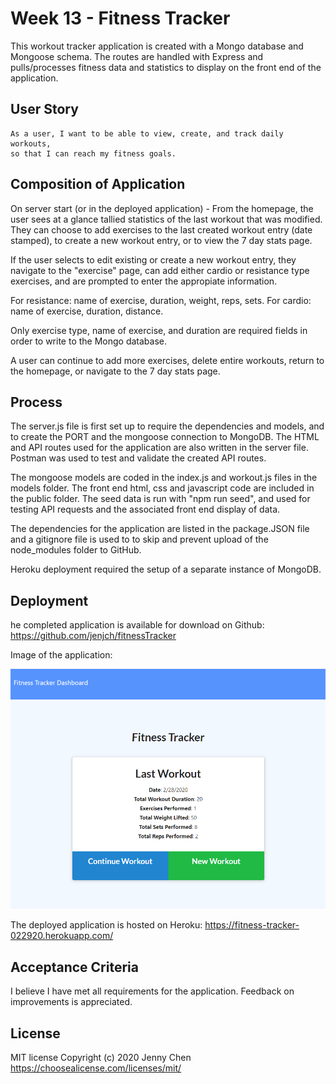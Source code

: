 # Week 13 - Fitness Tracker

This workout tracker application is created with a Mongo database and Mongoose schema. The routes are handled with Express and pulls/processes fitness data and statistics to display on the front end of the application. 

## User Story

```
As a user, I want to be able to view, create, and track daily workouts,
so that I can reach my fitness goals. 
```

## Composition of Application

On server start (or in the deployed application) -
From the homepage, the user sees at a glance tallied statistics of the last workout that was modified. They can choose to add exercises to the last created workout entry (date stamped), to create a new workout entry, or to view the 7 day stats page. 

If the user selects to edit existing or create a new workout entry, they navigate to the "exercise" page, can add either cardio or resistance type exercises, and are prompted to enter the appropiate information. 

For resistance: name of exercise, duration, weight, reps, sets.
For cardio: name of exercise, duration, distance.

Only exercise type, name of exercise, and duration are required fields in order to write to the Mongo database.

A user can continue to add more exercises, delete entire workouts, return to the homepage, or navigate to the 7 day stats page.

## Process

The server.js file is first set up to require the dependencies and models, and to create the PORT and the mongoose connection to MongoDB. The HTML and API routes used for the application are also written in the server file. Postman was used to test and validate the created API routes. 

The mongoose models are coded in the index.js and workout.js files in the models folder. The front end html, css and javascript code are included in the public folder. The seed data is run with "npm run seed", and used for testing API requests and the associated front end display of data. 

The dependencies for the application are listed in the package.JSON file and a gitignore file is used to to skip and prevent upload of the node_modules folder to GitHub. 

Heroku deployment required the setup of a separate instance of MongoDB.

## Deployment

he completed application is available for download on Github: 
https://github.com/jenjch/fitnessTracker

Image of the application:

![Fitness Tracker](./fitnessTracker.png)

The deployed application is hosted on Heroku:
https://fitness-tracker-022920.herokuapp.com/ 

## Acceptance Criteria

I believe I have met all requirements for the application. Feedback on improvements is appreciated.

## License

MIT license Copyright (c) 2020 Jenny Chen 
https://choosealicense.com/licenses/mit/ 